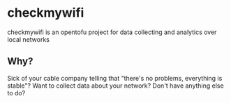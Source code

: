 # checkmywifi

checkmywifi is an opentofu project for data collecting and analytics over local networks

## Why?

Sick of your cable company telling that "there's no problems, everything is stable"? Want to collect data about your network? Don't have anything else to do?
